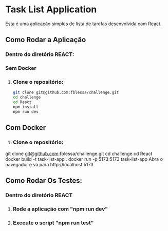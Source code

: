 # Task List Application

Esta é uma aplicação simples de lista de tarefas desenvolvida com React.

## Como Rodar a Aplicação

### Dentro do diretório REACT:

### Sem Docker

1. ### Clone o repositório:
   ```bash
   git clone git@github.com:fblessa/challenge.git
   cd challenge
   cd React
   npm install
   npm run dev

## Com Docker

1. ### Clone o repositório:
  git clone git@github.com:fblessa/challenge.git
  cd challenge
  cd React
  docker build -t task-list-app .
  docker run -p 5173:5173 task-list-app
  Abra o navegador e vá para http://localhost:5173


## Como Rodar Os Testes:

   ### Dentro do diretório REACT

1. ### Rode a aplicação com "npm run dev"
2. ### Execute o script "npm run test"